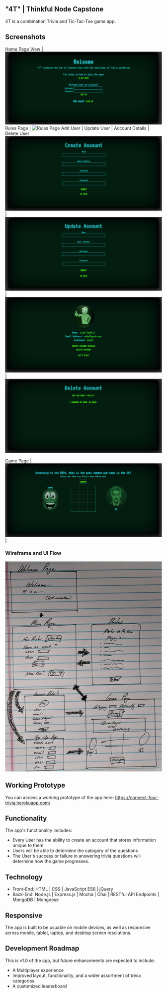 ## "4T" | Thinkful Node Capstone
4T is a combination Trivia and Tic-Tac-Toe game app.

## Screenshots
Home Page View |
![Home Page](https://github.com/flipflop01/4T/blob/master/public/images/home.png)
Rules Page |
![Rules Page](https://github.com/flipflop01/4T/blob/master/public/images/rules.jpg)
Add User  | Update User | Account Details | Delete User
![Add User](https://github.com/flipflop01/4T/blob/master/public/images/create.png) | ![Update User](https://github.com/flipflop01/4T/blob/master/public/images/update.png)  | ![Account Details](https://github.com/flipflop01/4T/blob/master/public/images/details.png) | ![Delete User](https://github.com/flipflop01/4T/blob/master/public/images/delete.png)

Game Page |
![Game Page](https://github.com/flipflop01/4T/blob/master/public/images/game.png) |

### Wireframe and UI Flow
![Wireframe _Main](https://github.com/flipflop01/4T/blob/master/images/wireframe.jpg)

## Working Prototype
You can access a working prototype of the app here: https://connect-four-trivia.herokuapp.com/

## Functionality
The app's functionality includes:
* Every User has the ability to create an account that stores information unique to them
* Users will be able to determine the category of the questions
* The User's success or failure in answering trivia questions will determine how the game progresses.

## Technology
* Front-End: HTML | CSS | JavaScript ES6 | jQuery
* Back-End: Node.js | Express.js | Mocha | Chai | RESTful API Endpoints | MongoDB | Mongoose

## Responsive
The app is built to be usuable on mobile devices, as well as responsive across mobile, tablet, laptop, and desktop screen resolutions.

## Development Roadmap
This is v1.0 of the app, but future enhancements are expected to include:
* A Multiplayer experience
* Improved layout, functionality, and a wider assortment of trivia categories.
* A customized leaderboard
